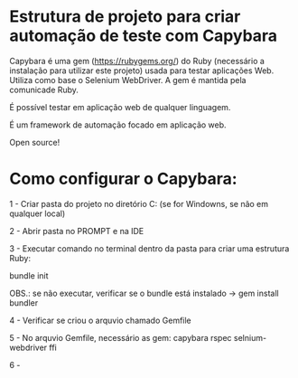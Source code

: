 # Estrutura de projeto para criar automação de teste com Capybara

Capybara é uma gem (https://rubygems.org/) do Ruby (necessário a instalação para utilizar este projeto) usada para testar aplicações Web.
Utiliza como base o Selenium WebDriver. A gem é mantida pela comunicade Ruby.

É possível testar em aplicação web de qualquer linguagem.

É um framework de automação focado em aplicação web. 

Open source!

# Como configurar o Capybara:

1 - Criar pasta do projeto no diretório C: (se for Windowns, se não em qualquer local)

2 - Abrir pasta no PROMPT e na IDE

3 - Executar comando no terminal dentro da pasta para criar uma estrutura Ruby:

bundle init 

OBS.: se não executar, verificar se o bundle está instalado -> gem install bundler

4 - Verificar se criou o arquvio chamado Gemfile

5 - No arquvio Gemfile, necessário as gem:
capybara
rspec
selnium-webdriver
ffi

6 - 
